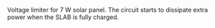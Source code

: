 
Voltage limiter for 7 W solar panel. The circuit starts to dissipate extra power when the SLAB is fully charged.
